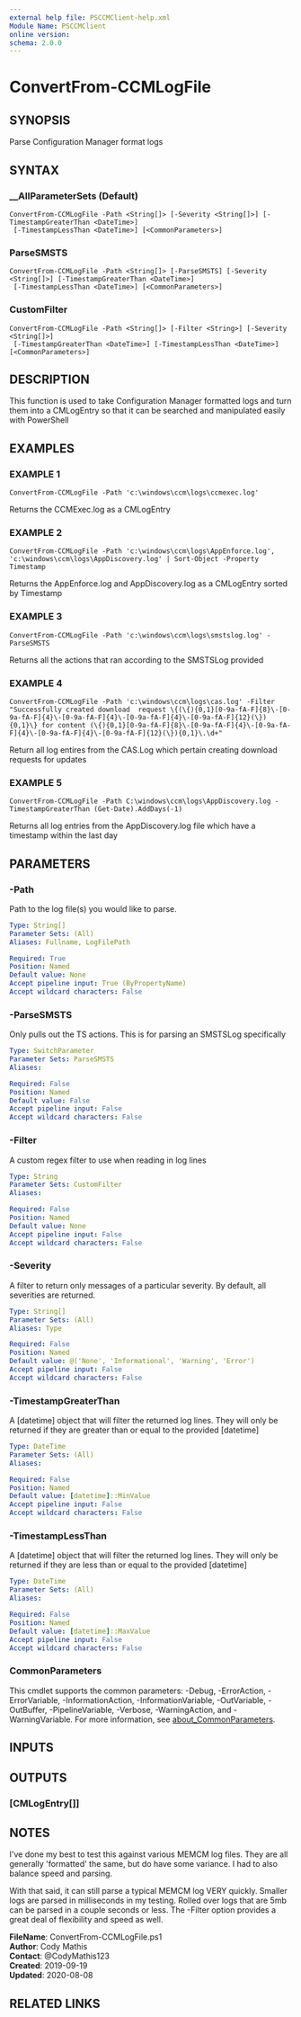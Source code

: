 ```yaml
---
external help file: PSCCMClient-help.xml
Module Name: PSCCMClient
online version:
schema: 2.0.0
---
```


# ConvertFrom-CCMLogFile

## SYNOPSIS
Parse Configuration Manager format logs

## SYNTAX

### __AllParameterSets (Default)
```
ConvertFrom-CCMLogFile -Path <String[]> [-Severity <String[]>] [-TimestampGreaterThan <DateTime>]
 [-TimestampLessThan <DateTime>] [<CommonParameters>]
```

### ParseSMSTS
```
ConvertFrom-CCMLogFile -Path <String[]> [-ParseSMSTS] [-Severity <String[]>] [-TimestampGreaterThan <DateTime>]
 [-TimestampLessThan <DateTime>] [<CommonParameters>]
```

### CustomFilter
```
ConvertFrom-CCMLogFile -Path <String[]> [-Filter <String>] [-Severity <String[]>]
 [-TimestampGreaterThan <DateTime>] [-TimestampLessThan <DateTime>] [<CommonParameters>]
```

## DESCRIPTION
This function is used to take Configuration Manager formatted logs and turn them into a CMLogEntry so that it can be
searched and manipulated easily with PowerShell

## EXAMPLES

### EXAMPLE 1
```
ConvertFrom-CCMLogFile -Path 'c:\windows\ccm\logs\ccmexec.log'
```
Returns the CCMExec.log as a CMLogEntry

### EXAMPLE 2
```
ConvertFrom-CCMLogFile -Path 'c:\windows\ccm\logs\AppEnforce.log', 'c:\windows\ccm\logs\AppDiscovery.log' | Sort-Object -Property Timestamp
```
Returns the AppEnforce.log and AppDiscovery.log as a CMLogEntry sorted by Timestamp

### EXAMPLE 3
```
ConvertFrom-CCMLogFile -Path 'c:\windows\ccm\logs\smstslog.log' -ParseSMSTS
```
Returns all the actions that ran according to the SMSTSLog provided

### EXAMPLE 4
```
ConvertFrom-CCMLogFile -Path 'c:\windows\ccm\logs\cas.log' -Filter "Successfully created download  request \{(\{){0,1}[0-9a-fA-F]{8}\-[0-9a-fA-F]{4}\-[0-9a-fA-F]{4}\-[0-9a-fA-F]{4}\-[0-9a-fA-F]{12}(\}){0,1}\} for content (\{){0,1}[0-9a-fA-F]{8}\-[0-9a-fA-F]{4}\-[0-9a-fA-F]{4}\-[0-9a-fA-F]{4}\-[0-9a-fA-F]{12}(\}){0,1}\.\d+"
```
Return all log entires from the CAS.Log which pertain creating download requests for updates

### EXAMPLE 5
```
ConvertFrom-CCMLogFile -Path C:\windows\ccm\logs\AppDiscovery.log -TimestampGreaterThan (Get-Date).AddDays(-1)
```
Returns all log entries from the AppDiscovery.log file which have a timestamp within the last day

## PARAMETERS

### -Path
Path to the log file(s) you would like to parse.

```yaml
Type: String[]
Parameter Sets: (All)
Aliases: Fullname, LogFilePath

Required: True
Position: Named
Default value: None
Accept pipeline input: True (ByPropertyName)
Accept wildcard characters: False
```

### -ParseSMSTS
Only pulls out the TS actions.
This is for parsing an SMSTSLog specifically

```yaml
Type: SwitchParameter
Parameter Sets: ParseSMSTS
Aliases:

Required: False
Position: Named
Default value: False
Accept pipeline input: False
Accept wildcard characters: False
```

### -Filter
A custom regex filter to use when reading in log lines

```yaml
Type: String
Parameter Sets: CustomFilter
Aliases:

Required: False
Position: Named
Default value: None
Accept pipeline input: False
Accept wildcard characters: False
```

### -Severity
A filter to return only messages of a particular severity.
By default, all severities are returned.

```yaml
Type: String[]
Parameter Sets: (All)
Aliases: Type

Required: False
Position: Named
Default value: @('None', 'Informational', 'Warning', 'Error')
Accept pipeline input: False
Accept wildcard characters: False
```

### -TimestampGreaterThan
A \[datetime\] object that will filter the returned log lines.
They will only be returned if they are greater than or
equal to the provided \[datetime\]

```yaml
Type: DateTime
Parameter Sets: (All)
Aliases:

Required: False
Position: Named
Default value: [datetime]::MinValue
Accept pipeline input: False
Accept wildcard characters: False
```

### -TimestampLessThan
A \[datetime\] object that will filter the returned log lines.
They will only be returned if they are less than or
equal to the provided \[datetime\]

```yaml
Type: DateTime
Parameter Sets: (All)
Aliases:

Required: False
Position: Named
Default value: [datetime]::MaxValue
Accept pipeline input: False
Accept wildcard characters: False
```

### CommonParameters
This cmdlet supports the common parameters: -Debug, -ErrorAction, -ErrorVariable, -InformationAction, -InformationVariable, -OutVariable, -OutBuffer, -PipelineVariable, -Verbose, -WarningAction, and -WarningVariable. For more information, see [about_CommonParameters](http://go.microsoft.com/fwlink/?LinkID=113216).

## INPUTS

## OUTPUTS

### [CMLogEntry[]]

## NOTES

I've done my best to test this against various MEMCM log files.
They are all generally 'formatted' the same, but do have some
variance.
I had to also balance speed and parsing.

With that said, it can still parse a typical MEMCM log VERY quickly.
Smaller logs are parsed in milliseconds in my testing.
Rolled over logs that are 5mb can be parsed in a couple seconds or less.
The -Filter option provides a great deal of
flexibility and speed as well.

**FileName**: ConvertFrom-CCMLogFile.ps1  
**Author**:   Cody Mathis  
**Contact**:  @CodyMathis123  
**Created**:  2019-09-19  
**Updated**:  2020-08-08

## RELATED LINKS
